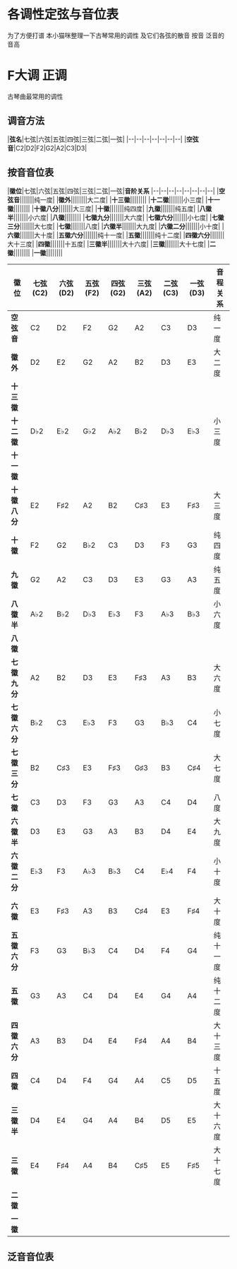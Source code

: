 # 各调性定弦与音位表

为了方便打谱 本小猫咪整理一下古琴常用的调性 及它们各弦的散音 按音 泛音的音高

# F大调 正调

古琴曲最常用的调性

## 调音方法

|**弦名**|七弦|六弦|五弦|四弦|三弦|二弦|一弦|
|--|--|--|--|--|--|--|
|**空弦音**|C2|D2|F2|G2|A2|C3|D3|

## 按音音位表

|**徽位**|七弦|六弦|五弦|四弦|三弦|二弦|一弦|**音阶关系**
|--|--|--|--|--|--|--|--|
|**空弦音**|||||||纯一度|
|**徽外**||||||||大二度|
|**十三徽**||||||||
|**十二徽**|||||||小三度|
|**十一徽**||||||||
|**十徽八分**|||||||大三度|
|**十徽**|||||||纯四度|
|**九徽**|||||||纯五度|
|**八徽半**|||||||小六度|
|**八徽**||||||||
|**七徽九分**|||||||大六度|
|**七徽六分**|||||||小七度|
|**七徽三分**|||||||大七度|
|**七徽**|||||||八度|
|**六徽半**|||||||大九度|
|**六徽二分**|||||||小十度|
|**六徽**|||||||大十度|
|**五徽六分**|||||||纯十一度|
|**五徽**|||||||纯十二度|
|**四徽六分**|||||||大十三度|
|**四徽**|||||||十五度|
|**三徽半**|||||||大十六度|
|**三徽**|||||||大十七度|
|**二徽**||||||||
|**一徽**||||||||

| **徽位**   | 七弦 (C2) | 六弦 (D2) | 五弦 (F2) | 四弦 (G2) | 三弦 (A2) | 二弦 (C3) | 一弦 (D3) | **音程关系** |
| -------- | ------- | ------- | ------- | ------- | ------- | ------- | ------- | -------- |
| **空弦音**  | C2      | D2      | F2      | G2      | A2      | C3      | D3      | 纯一度      |
| **徽外**   | D2      | E2      | G2      | A2      | B2      | D3      | E3      | 大二度      |
| **十三徽**  |         |         |         |         |         |         |         |          |
| **十二徽**  | D♭2     | E♭2     | G♭2     | A♭2     | B♭2     | D♭3     | E♭3     | 小三度      |
| **十一徽**  |         |         |         |         |         |         |         |          |
| **十徽八分** | E2      | F♯2     | A2      | B2      | C♯3     | E3      | F♯3     | 大三度      |
| **十徽**   | F2      | G2      | B♭2     | C3      | D3      | F3      | G3      | 纯四度      |
| **九徽**   | G2      | A2      | C3      | D3      | E3      | G3      | A3      | 纯五度      |
| **八徽半**  | A♭2     | B♭2     | D♭3     | E♭3     | F3      | A♭3     | B♭3     | 小六度      |
| **八徽**   |         |         |         |         |         |         |         |          |
| **七徽九分** | A2      | B2      | D3      | E3      | F♯3     | A3      | B3      | 大六度      |
| **七徽六分** | B♭2     | C3      | E♭3     | F3      | G3      | B♭3     | C4      | 小七度      |
| **七徽三分** | B2      | C♯3     | E3      | F♯3     | G♯3     | B3      | C♯4     | 大七度      |
| **七徽**   | C3      | D3      | F3      | G3      | A3      | C4      | D4      | 八度       |
| **六徽半**  | D3      | E3      | G3      | A3      | B3      | D4      | E4      | 大九度      |
| **六徽二分** | E♭3     | F3      | A♭3     | B♭3     | C4      | E♭4     | F4      | 小十度      |
| **六徽**   | E3      | F♯3     | A3      | B3      | C♯4     | E3      | F♯4     | 大十度      |
| **五徽六分** | F3      | G3      | B♭3     | C4      | D4      | F4      | G4      | 纯十一度     |
| **五徽**   | G3      | A3      | C4      | D4      | E4      | G4      | A4      | 纯十二度     |
| **四徽六分** | A3      | B3      | D4      | E4      | F♯4     | A4      | B4      | 大十三度     |
| **四徽**   | C4      | D4      | F4      | G4      | A4      | C5      | D5      | 十五度      |
| **三徽半**  | D4      | E4      | G4      | A4      | B4      | D5      | E5      | 大十六度     |
| **三徽**   | E4      | F♯4     | A4      | B4      | C♯5     | E5      | F♯5     | 大十七度     |
| **二徽**   |         |         |         |         |         |         |         |          |
| **一徽**   |         |         |         |         |         |         |         |          |

## 泛音音位表

